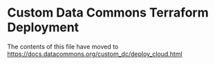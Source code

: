# Custom Data Commons Terraform Deployment

The contents of this file have moved to https://docs.datacommons.org/custom_dc/deploy_cloud.html
